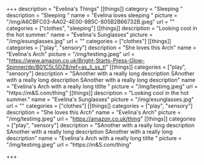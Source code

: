 +++
description = "Evelina's Things"
[[things]]
category = "Sleeping "
description = "Sleeping "
name = "Evelina loves sleeping "
picture = "/img/A6CBFC03-AA02-4E00-985C-805B2B66732B.jpeg"
url = ""
categories = ["clothes", "sleeping"]
[[things]]
description = "Looking cool in the hot summer."
name = "Evelina's Sunglasses"
picture = "/img/esunglasses.jpg"
url = ""
categories = ["clothes"]
[[things]]
categories = ["play", "sensory"]
description = "She loves this Arch"
name = "Evelina's Arch"
picture = "/img/testimg.jpeg"
url = "https://www.amazon.co.uk/Bright-Starts-Press-Glow-Spinner/dp/B01C5L5DZ8/ref=as_li_ss_tl"
[[things]]
categories = ["play", "sensory"]
description = "SAnother with a really long description SAnother with a really long description SAnother with a really long description"
name = "Evelina's Arch with a really long titlte "
picture = "/img/testimg.jpeg"
url = "https://m&S.com/thing"
[[things]]
description = "Looking cool in the hot summer."
name = "Evelina's Sunglasses"
picture = "/img/esunglasses.jpg"
url = ""
categories = ["clothes"]
[[things]]
categories = ["play", "sensory"]
description = "She loves this Arch"
name = "Evelina's Arch"
picture = "/img/testimg.jpeg"
url = "https://amazon.co.uk/thing"
[[things]]
categories = ["play", "sensory"]
description = "SAnother with a really long description SAnother with a really long description SAnother with a really long description"
name = "Evelina's Arch with a really long titlte "
picture = "/img/testimg.jpeg"
url = "https://m&S.com/thing"

+++
